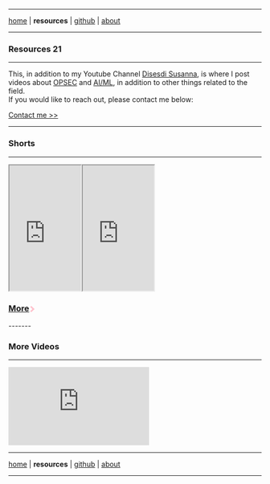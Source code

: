 <!-- In-page CSS start -->

<style>

.arrow {
  border: solid pink;
  border-width: 0 3px 3px 0;
  display: inline-block;
  padding: 3px;
}

.right {
  transform: rotate(-45deg);
  -webkit-transform: rotate(-45deg);
}

.SHORTS {
       display: flex;
      margin-bottom: 10px;
 
}
  
</style>

<!-- In-page CSS end -->

-------

[home](https://disesdi.github.io/) \| **resources** \| <a href="https://github.com/disesdi/" target="_blank" rel="noopener noreferrer">github</a> \| <a href="https://anglesofattack.io/about.html" target="_blank" rel="noopener noreferrer">about</a>

-------

### Resources 21

-------

This, in addition to my Youtube Channel <a href="https://www.youtube.com/@disesdi">Disesdi Susanna</a>, is where I post videos about <a href="URL">OPSEC</a> and <a href="URL">AI/ML</a>, in addition to other things related to the field. <br>
If you would like to reach out, please contact me below:

[Contact me >>](https://anglesofattack.io/about.html)

-------

### Shorts

-------

<div class="SHORTS">
<iframe width="142" height="250" src="https://youtube.com/embed/_X_OPqMn684?si=rUwFLSKxz7ynJzWq?feature=share" ></iframe>
<iframe width="142" height="250" src="https://youtube.com/embed/nLuSieUljYE?si=LS1uNNeeWbUZhxdJ?feature=share" ></iframe>
</div>

<h3>
<p><a href="https://zephyrcarter.github.io/disesdi.github.io/MoreShorts.html">More</a><i class="arrow right"></i></p>
</h3>
-------

### More Videos

-------

<iframe width="280" height="156" src="https://www.youtube.com/embed/majXToGxld0?si=YWSRX8IvTkWR1CbX" title="YouTube video player" frameborder="0" allow="accelerometer; autoplay; clipboard-write; encrypted-media; gyroscope; picture-in-picture; web-share" referrerpolicy="strict-origin-when-cross-origin" allowfullscreen></iframe>



-------

[home](https://disesdi.github.io/) \| **resources** \| <a href="https://github.com/disesdi/" target="_blank" rel="noopener noreferrer">github</a> \| <a href="https://anglesofattack.io/about.html" target="_blank" rel="noopener noreferrer">about</a>

-------






